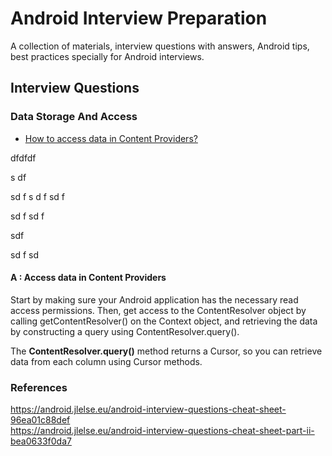 # Android Interview Preparation

A collection of materials, interview questions with answers, Android tips, best practices specially for Android interviews.

## Interview Questions

### Data Storage And Access
* [How to access data in Content Providers?](#cp1)

dfdfdf

s
df

sd
f
s
d
f
sd
f

sd
f
sd
f

sdf

sd
f
sd
#### A : Access data in Content Providers <a name="#cp1"></a>
Start by making sure your Android application has the necessary read access permissions. Then, get access to the ContentResolver object by calling getContentResolver() on the Context object, and retrieving the data by constructing a query using ContentResolver.query().

The **ContentResolver.query()** method returns a Cursor, so you can retrieve data from each column using Cursor methods.

### References
https://android.jlelse.eu/android-interview-questions-cheat-sheet-96ea01c88def<br>
https://android.jlelse.eu/android-interview-questions-cheat-sheet-part-ii-bea0633f0da7
